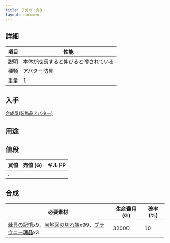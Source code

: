 ```yaml
---
title: 子分の一角B
layout: document
---
```

## 詳細

|項目|性能|
|---|---|
|説明|本体が成長すると伸びると噂されている|
|種類|アバター防具|
|重量|1|

## 入手

[合成屋(装飾品アバター)](合成屋(装飾品アバター))

## 用途

## 値段

|買値|売値 (G)|ギルドP|
|---|---|---|
|.|||

## 合成

|必要素材|生産費用 (G)|確率 (%)|
|---|---|---|
|[棘貝の記憶](棘貝の記憶)x9、[宝地図の切れ端](宝地図の切れ端)x99、[ブラウニー魂晶](ブラウニー魂晶)x3|32000|10|
